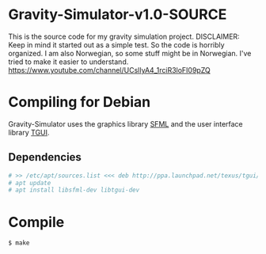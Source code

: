 ﻿# Gravity-Simulator-v1.0-SOURCE

This is the source code for my gravity simulation project. DISCLAIMER: Keep in
mind it started out as a simple test. So the code is horribly organized. I am
also Norwegian, so some stuff might be in Norwegian. I've tried to make it
easier to understand. https://www.youtube.com/channel/UCslIyA4_1rciR3loFI09pZQ


# Compiling for Debian

Gravity-Simulator uses the graphics library [SFML](http://www.sfml-dev.org/)
and the user interface library [TGUI](https://www.tgui.eu/).

## Dependencies

```bash
# >> /etc/apt/sources.list <<< deb http://ppa.launchpad.net/texus/tgui/ubuntu xenial main
# apt update
# apt install libsfml-dev libtgui-dev
```

# Compile

```bash
$ make
```
